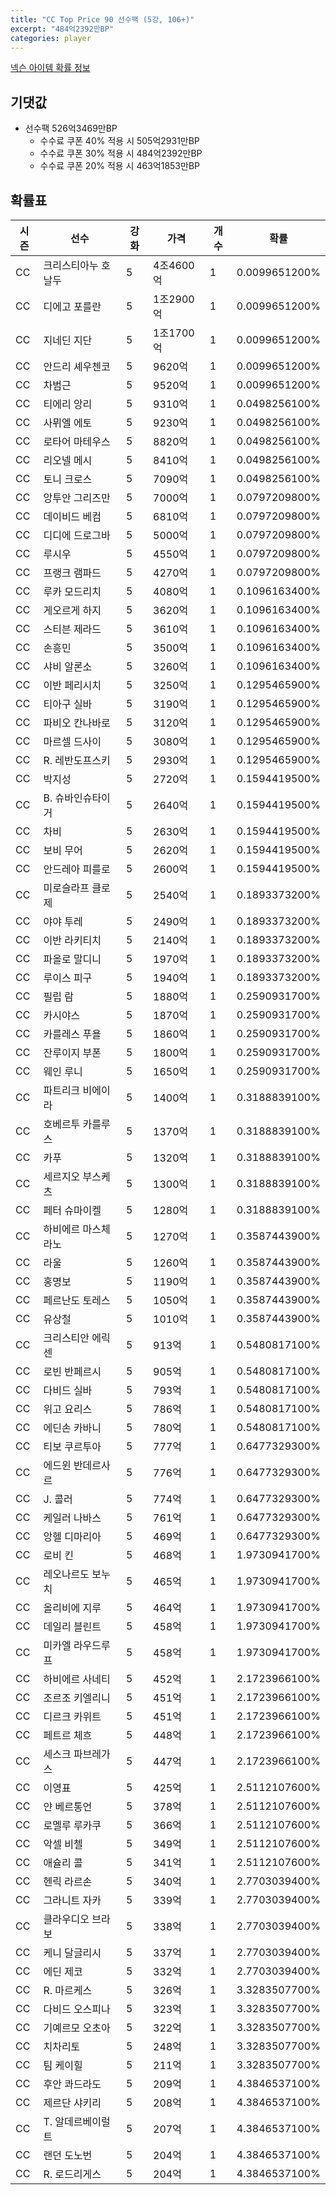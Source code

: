 ```yaml
---
title: "CC Top Price 90 선수팩 (5강, 106+)"
excerpt: "484억2392만BP"
categories: player
---
```

[넥슨 아이템 확률 정보](http://iteminfo.nexon.com/probability/fco?sn=7552)

## 기댓값
- 선수팩 526억3469만BP
  - 수수료 쿠폰 40% 적용 시 505억2931만BP
  - 수수료 쿠폰 30% 적용 시 484억2392만BP
  - 수수료 쿠폰 20% 적용 시 463억1853만BP


## 확률표

|시즌|선수|강화|가격|개수|확률|
|---|---|---|---|---|---|
|CC|크리스티아누 호날두|5|4조4600억|1|0.0099651200%|
|CC|디에고 포를란|5|1조2900억|1|0.0099651200%|
|CC|지네딘 지단|5|1조1700억|1|0.0099651200%|
|CC|안드리 셰우첸코|5|9620억|1|0.0099651200%|
|CC|차범근|5|9520억|1|0.0099651200%|
|CC|티에리 앙리|5|9310억|1|0.0498256100%|
|CC|사뮈엘 에토|5|9230억|1|0.0498256100%|
|CC|로타어 마테우스|5|8820억|1|0.0498256100%|
|CC|리오넬 메시|5|8410억|1|0.0498256100%|
|CC|토니 크로스|5|7090억|1|0.0498256100%|
|CC|앙투안 그리즈만|5|7000억|1|0.0797209800%|
|CC|데이비드 베컴|5|6810억|1|0.0797209800%|
|CC|디디에 드로그바|5|5000억|1|0.0797209800%|
|CC|루시우|5|4550억|1|0.0797209800%|
|CC|프랭크 램파드|5|4270억|1|0.0797209800%|
|CC|루카 모드리치|5|4080억|1|0.1096163400%|
|CC|게오르게 하지|5|3620억|1|0.1096163400%|
|CC|스티븐 제라드|5|3610억|1|0.1096163400%|
|CC|손흥민|5|3500억|1|0.1096163400%|
|CC|샤비 알론소|5|3260억|1|0.1096163400%|
|CC|이반 페리시치|5|3250억|1|0.1295465900%|
|CC|티아구 실바|5|3190억|1|0.1295465900%|
|CC|파비오 칸나바로|5|3120억|1|0.1295465900%|
|CC|마르셀 드사이|5|3080억|1|0.1295465900%|
|CC|R. 레반도프스키|5|2930억|1|0.1295465900%|
|CC|박지성|5|2720억|1|0.1594419500%|
|CC|B. 슈바인슈타이거|5|2640억|1|0.1594419500%|
|CC|차비|5|2630억|1|0.1594419500%|
|CC|보비 무어|5|2620억|1|0.1594419500%|
|CC|안드레아 피를로|5|2600억|1|0.1594419500%|
|CC|미로슬라프 클로제|5|2540억|1|0.1893373200%|
|CC|야야 투레|5|2490억|1|0.1893373200%|
|CC|이반 라키티치|5|2140억|1|0.1893373200%|
|CC|파올로 말디니|5|1970억|1|0.1893373200%|
|CC|루이스 피구|5|1940억|1|0.1893373200%|
|CC|필립 람|5|1880억|1|0.2590931700%|
|CC|카시야스|5|1870억|1|0.2590931700%|
|CC|카를레스 푸욜|5|1860억|1|0.2590931700%|
|CC|잔루이지 부폰|5|1800억|1|0.2590931700%|
|CC|웨인 루니|5|1650억|1|0.2590931700%|
|CC|파트리크 비에이라|5|1400억|1|0.3188839100%|
|CC|호베르투 카를루스|5|1370억|1|0.3188839100%|
|CC|카푸|5|1320억|1|0.3188839100%|
|CC|세르지오 부스케츠|5|1300억|1|0.3188839100%|
|CC|페터 슈마이켈|5|1280억|1|0.3188839100%|
|CC|하비에르 마스체라노|5|1270억|1|0.3587443900%|
|CC|라울|5|1260억|1|0.3587443900%|
|CC|홍명보|5|1190억|1|0.3587443900%|
|CC|페르난도 토레스|5|1050억|1|0.3587443900%|
|CC|유상철|5|1010억|1|0.3587443900%|
|CC|크리스티안 에릭센|5|913억|1|0.5480817100%|
|CC|로빈 반페르시|5|905억|1|0.5480817100%|
|CC|다비드 실바|5|793억|1|0.5480817100%|
|CC|위고 요리스|5|786억|1|0.5480817100%|
|CC|에딘손 카바니|5|780억|1|0.5480817100%|
|CC|티보 쿠르투아|5|777억|1|0.6477329300%|
|CC|에드윈 반데르사르|5|776억|1|0.6477329300%|
|CC|J. 콜러|5|774억|1|0.6477329300%|
|CC|케일러 나바스|5|761억|1|0.6477329300%|
|CC|앙헬 디마리아|5|469억|1|0.6477329300%|
|CC|로비 킨|5|468억|1|1.9730941700%|
|CC|레오나르도 보누치|5|465억|1|1.9730941700%|
|CC|올리비에 지루|5|464억|1|1.9730941700%|
|CC|데일리 블린트|5|458억|1|1.9730941700%|
|CC|미카엘 라우드루프|5|458억|1|1.9730941700%|
|CC|하비에르 사네티|5|452억|1|2.1723966100%|
|CC|조르조 키엘리니|5|451억|1|2.1723966100%|
|CC|디르크 카위트|5|451억|1|2.1723966100%|
|CC|페트르 체흐|5|448억|1|2.1723966100%|
|CC|세스크 파브레가스|5|447억|1|2.1723966100%|
|CC|이영표|5|425억|1|2.5112107600%|
|CC|얀 베르통언|5|378억|1|2.5112107600%|
|CC|로멜루 루카쿠|5|366억|1|2.5112107600%|
|CC|악셀 비첼|5|349억|1|2.5112107600%|
|CC|애슐리 콜|5|341억|1|2.5112107600%|
|CC|헨릭 라르손|5|340억|1|2.7703039400%|
|CC|그라니트 자카|5|339억|1|2.7703039400%|
|CC|클라우디오 브라보|5|338억|1|2.7703039400%|
|CC|케니 달글리시|5|337억|1|2.7703039400%|
|CC|에딘 제코|5|332억|1|2.7703039400%|
|CC|R. 마르케스|5|326억|1|3.3283507700%|
|CC|다비드 오스피나|5|323억|1|3.3283507700%|
|CC|기예르모 오초아|5|322억|1|3.3283507700%|
|CC|치차리토|5|248억|1|3.3283507700%|
|CC|팀 케이힐|5|211억|1|3.3283507700%|
|CC|후안 콰드라도|5|209억|1|4.3846537100%|
|CC|제르단 샤키리|5|208억|1|4.3846537100%|
|CC|T. 알데르베이럴트|5|207억|1|4.3846537100%|
|CC|랜던 도노번|5|204억|1|4.3846537100%|
|CC|R. 로드리게스|5|204억|1|4.3846537100%|
